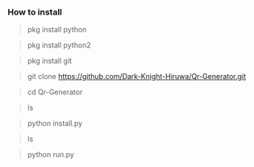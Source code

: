 ### How to install

> pkg install python

> pkg install python2

> pkg install git

> git clone https://github.com/Dark-Knight-Hiruwa/Qr-Generator.git

> cd Qr-Generator

> ls

> python install.py

> ls

> python run.py 
